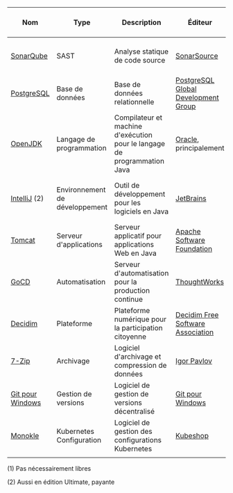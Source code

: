 | Nom                                                         | Type                           | Description                                                              | Éditeur                                                                          | Licence ![](https://spdx.dev/wp-content/uploads/sites/31/2023/08/logo-color.svg) | Équipes installatrices  | Solutions alternatives (1) | Langage de programmation | Mots-clés                                      |
|-------------------------------------------------------------|--------------------------------|--------------------------------------------------------------------------|----------------------------------------------------------------------------------|----------------------------------------------------------------------------------|-------------------------|----------------------------|--------------------------|------------------------------------------------|
| [SonarQube](https://www.sonarsource.com/products/sonarqube) | SAST                           | Analyse statique de code source                                          | [SonarSource](https://www.sonarsource.com/)                                      | [LGPL-3.0-only](https://spdx.org/licenses/LGPL-3.0-only.html)                    | Moyens de développement | Checkmarx                  | Java                     | "analyse statique" "qualité" "sécurité"        |
| [PostgreSQL](https://www.postgresql.org)                    | Base de données                | Base de données relationnelle                                            | [PostgreSQL Global Development Group](https://www.postgresql.org/developer/core) | [PostgreSQL](https://spdx.org/licenses/PostgreSQL.html)                          | Bases de données        | Oracle, MariaDB            | C                        | "base de données" "relationnel"                |
| [OpenJDK](https://openjdk.org/)                             | Langage de programmation       | Compilateur et machine d'exécution pour le langage de programmation Java | [Oracle](https://www.oracle.com/), principalement                                | [GPL-2.0-only](https://spdx.org/licenses/GPL-2.0-only.html)                      | Intégration             | .NET, PHP, node            | C, C++, Java             | "langage" "Java" "JVM" "machine virtuelle"     |
| [IntelliJ](https://www.jetbrains.com/idea/) (2)             | Environnement de développement | Outil de développement pour les logiciels en Java                        | [JetBrains](https://fr.wikipedia.org/wiki/JetBrains)                             | [Apache-2.0](https://spdx.org/licenses/Apache-2.0.html)                          | Développement           | Eclipse, NetBeans          | Java                     | "IDE" "environnement de développement", "Java" |
| [Tomcat](https://tomcat.apache.org)                         | Serveur d'applications         | Serveur applicatif pour applications Web en Java                         | [Apache Software Foundation](https://www.apache.org)                             | [Apache-2.0](https://spdx.org/licenses/Apache-2.0.html)                          | Intégration             | JBoss, Spring Boot         | Java                     | "serveur d'applications" "Java"                |
| [GoCD](https://www.gocd.org)                                | Automatisation                 | Serveur d'automatisation pour la production continue                     | [ThoughtWorks](https://www.thoughtworks.com)                                     | [Apache-2.0](https://spdx.org/licenses/Apache-2.0.html)                          | Intégration             | Jenkins X, ArgoCD          | Java, TypeScript         | "automatisation" "déploiement" "production"    |
| [Decidim](https://github.com/decidim/)                      | Plateforme                     | Plateforme numérique pour la participation citoyenne                     | [Decidim Free Software Association](https://decidim.org/)                        | [AGPL-3.0-only](https://spdx.org/licenses/AGPL-3.0-only.html)                    | Participer.ge.ch        | Konveio, CitizenLab        | RUBY                     | "plateforme" "participation" "citoyen"         |
| [7-Zip](https://www.7-zip.org/)                             | Archivage                      | Logiciel d'archivage et compression de données                           | [Igor Pavlov](https://www.7-zip.org/)                                            | [LGPL-2.1-or-later](https://spdx.org/licenses/LGPL-2.1-or-later.html)            | Informatique            | WinZIP, WinRAR...          | C, C++, Assembleur       | "archivage" "compression" "zip" "rar"          |
| [Git pour Windows](https://github.com/git-for-windows/)     | Gestion de versions            | Logiciel de gestion de versions décentralisé                             | [Git pour Windows](https://gitforwindows.org/)                                   | [GPL-2.0-only](https://spdx.org/licenses/GPL-2.0-only.html)                      | Informatique            | SourceTree, GitHub for Win | HTML, CSS, JavaScript    | "gestion de version"                           |
| [Monokle](https://monokle.io/)                              | Kubernetes Configuration       | Logiciel de gestion des configurations Kubernetes                        | [Kubeshop](https://kubeshop.io/)                                                 | [MIT](https://spdx.org/licenses/MIT.html)                                        | Informatique            | Seabird, Kubermetic        | TypeScript               | "kubernetes" "configuration"                   |
|                                                             |                                |                                                                          |                                                                                  |                                                                                  |                         |                            |                          |                                                |

(1) Pas nécessairement libres

(2) Aussi en édition Ultimate, payante
